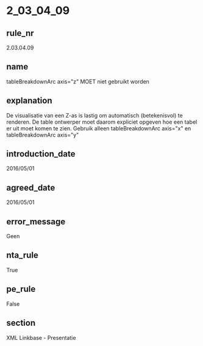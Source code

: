 # 2_03_04_09

## rule_nr
2.03.04.09

## name
tableBreakdownArc axis="z" MOET niet gebruikt worden

## explanation
De visualisatie van een Z-as is lastig om automatisch (betekenisvol) te renderen. De table ontwerper moet daarom expliciet opgeven hoe een tabel er uit moet komen te zien. 
Gebruik alleen tableBreakdownArc axis="x" en tableBreakdownArc axis="y"

## introduction_date
2016/05/01

## agreed_date
2016/05/01

## error_message
Geen

## nta_rule
True

## pe_rule
False

## section
XML Linkbase - Presentatie

